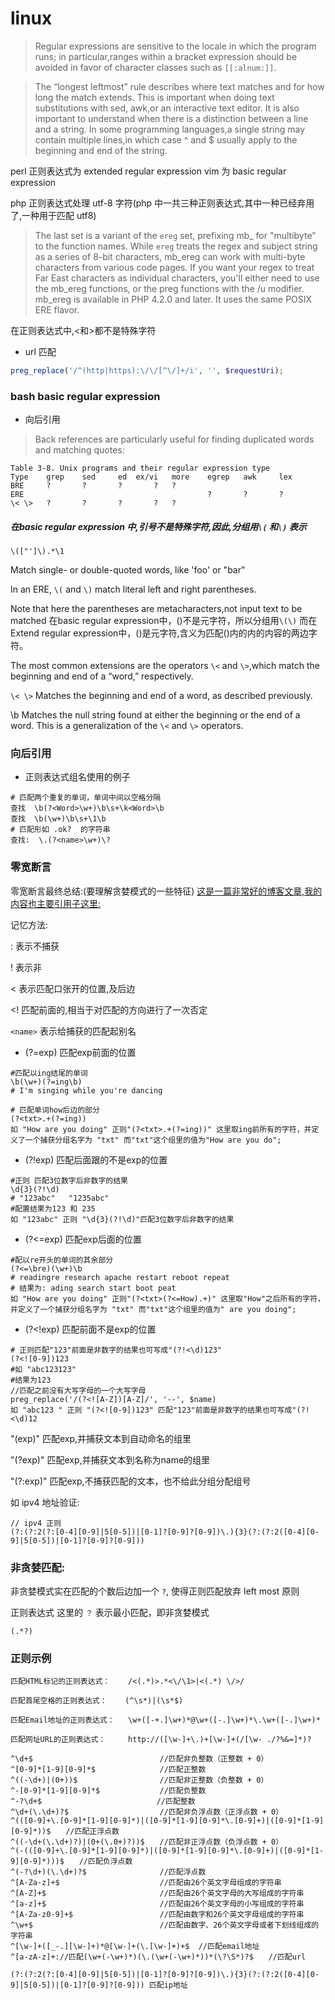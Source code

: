 # linux

> Regular expressions are sensitive to the locale in which the program runs; in particular,ranges within a bracket expression should be avoided in favor of character classes such as `[[:alnum:]]`.

> The “longest leftmost” rule describes where text matches and for how long the match extends. This is important when doing text substitutions with sed, awk,or an interactive text editor. It is also important to understand when there is a distinction between a line and a string. In some programming languages,a single string may contain multiple lines,in which case ^ and $ usually apply to the beginning and end of the string.


perl 正则表达式为 extended regular expression
vim 为 basic regular expression


php 正则表达式处理 utf-8 字符(php 中一共三种正则表达式,其中一种已经弃用了,一种用于匹配 utf8)

> The last set is a variant of the `ereg` set, prefixing mb_ for "multibyte" to the function names. While `ereg` treats the regex and subject string as a series of 8-bit characters, mb_ereg can work with multi-byte characters from various code pages. If you want your regex to treat Far East characters as individual characters, you'll either need to use the mb_ereg functions, or the preg functions with the /u modifier. mb_ereg is available in PHP 4.2.0 and later. It uses the same POSIX ERE flavor.

在正则表达式中,<和>都不是特殊字符

* url 匹配

```php
preg_replace('/^(http|https):\/\/[^\/]+/i', '', $requestUri);
```

### bash basic regular expression

* 向后引用
> Back references are particularly useful for finding duplicated words and matching quotes:

```
Table 3-8. Unix programs and their regular expression type
Type 	grep 	sed 	ed 	ex/vi 	more 	egrep 	awk 	lex
BRE 	? 		? 		? 		? 	?
ERE 										? 		? 		?
\< \> 	? 		? 		? 		? 	?
```

##### 在basic regular expression 中,引号不是特殊字符,因此,分组用`\(` 和`\)` 表示
`\(["']\).*\1`

Match single- or double-quoted words, like 'foo' or "bar"

In an ERE, `\(` and `\)` match literal left and right parentheses.

Note that here the parentheses are metacharacters,not input text to be matched
在basic regular expression中，()不是元字符，所以分组用`\(\)`
而在Extend regular expression中，()是元字符,含义为匹配()内的内的内容的两边字符。

The most common extensions are the operators `\<` and `\>`,which match the beginning and end of a “word,” respectively.

`\< \>` Matches the beginning and end of a word, as described previously.

\b Matches the null string found at either the beginning or the end of a word. This is a generalization of
the `\<` and `\>` operators.


### 向后引用
 * 正则表达式组名使用的例子
```
# 匹配两个重复的单词，单词中间以空格分隔
查找  \b(?<Word>\w+)\b\s+\k<Word>\b
查找  \b(\w+)\b\s+\1\b
# 匹配形如 .ok?  的字符串
查找:  \.(?<name>\w+)\?
```

### 零宽断言
零宽断言最终总结:(要理解贪婪模式的一些特征)
[这是一篇非常好的博客文章,我的内容也主要引用子这里:](http://www.cnblogs.com/China3S/archive/2013/11/30/3451971.html)

记忆方法:

: 表示不捕获

! 表示非

< 表示匹配口张开的位置,及后边

<! 匹配前面的,相当于对匹配的方向进行了一次否定

`<name>` 表示给捕获的匹配起别名

*  (?=exp)  匹配exp前面的位置

```
#匹配以ing结尾的单词
\b(\w+)(?=ing\b)
# I'm singing while you're dancing

# 匹配单词how后边的部分
(?<txt>.+(?=ing))
如 "How are you doing" 正则"(?<txt>.+(?=ing))" 这里取ing前所有的字符，并定义了一个捕获分组名字为 "txt" 而"txt"这个组里的值为"How are you do";
```

*  (?!exp)  匹配后面跟的不是exp的位置

```
#正则 匹配3位数字后非数字的结果
\d{3}(?!\d)
# "123abc"   "1235abc" 
#配置结果为123 和 235
如 "123abc" 正则 "\d{3}(?!\d)"匹配3位数字后非数字的结果
```

*  (?<=exp)  匹配exp后面的位置

```
#配以re开头的单词的其余部分
(?<=\bre)(\w+)\b
# readingre research apache restart reboot repeat
# 结果为: ading search start boot peat
如 "How are you doing" 正则"(?<txt>(?<=How).+)" 这里取"How"之后所有的字符，并定义了一个捕获分组名字为 "txt" 而"txt"这个组里的值为" are you doing";
```

*  (?<!exp)  匹配前面不是exp的位置

```
# 正则匹配"123"前面是非数字的结果也可写成"(?!<\d)123"
(?<![0-9])123
#如 "abc123123" 
#结果为123
//匹配之前没有大写字母的一个大写字母
preg_replace('/(?<![A-Z])[A-Z]/', '--', $name)
如 "abc123 " 正则 "(?<![0-9])123" 匹配"123"前面是非数字的结果也可写成"(?!<\d)12
```

"(exp)"    匹配exp,并捕获文本到自动命名的组里

"(?<name>exp)"   匹配exp,并捕获文本到名称为name的组里

"(?:exp)"  匹配exp,不捕获匹配的文本，也不给此分组分配组号


如 ipv4 地址验证:

```
// ipv4 正则
(?:(?:2(?:[0-4][0-9]|5[0-5])|[0-1]?[0-9]?[0-9])\.){3}(?:(?:2([0-4][0-9]|5[0-5])|[0-1]?[0-9]?[0-9]))
```

### 非贪婪匹配:

非贪婪模式实在匹配的个数后边加一个 `?`, 使得正则匹配放弃 left most 原则

正则表达式 这里的 `？` 表示最小匹配，即非贪婪模式

```
(.*?)
```


### 正则示例
```
匹配HTML标记的正则表达式：    /<(.*)>.*<\/\1>|<(.*) \/>/

匹配首尾空格的正则表达式：    (^\s*)|(\s*$)

匹配Email地址的正则表达式：   \w+([-+.]\w+)*@\w+([-.]\w+)*\.\w+([-.]\w+)*

匹配网址URL的正则表达式：     http://([\w-]+\.)+[\w-]+(/[\w- ./?%&=]*)?

^\d+$　　                         //匹配非负整数（正整数 + 0）
^[0-9]*[1-9][0-9]*$　　           //匹配正整数
^((-\d+)|(0+))$　　               //匹配非正整数（负整数 + 0）
^-[0-9]*[1-9][0-9]*$　　          //匹配负整数
^-?\d+$　　　　                   //匹配整数
^\d+(\.\d+)?$　　                 //匹配非负浮点数（正浮点数 + 0）
^(([0-9]+\.[0-9]*[1-9][0-9]*)|([0-9]*[1-9][0-9]*\.[0-9]+)|([0-9]*[1-9][0-9]*))$　　//匹配正浮点数
^((-\d+(\.\d+)?)|(0+(\.0+)?))$　　//匹配非正浮点数（负浮点数 + 0）
^(-(([0-9]+\.[0-9]*[1-9][0-9]*)|([0-9]*[1-9][0-9]*\.[0-9]+)|([0-9]*[1-9][0-9]*)))$　　//匹配负浮点数
^(-?\d+)(\.\d+)?$　　             //匹配浮点数
^[A-Za-z]+$　　                   //匹配由26个英文字母组成的字符串
^[A-Z]+$　　                      //匹配由26个英文字母的大写组成的字符串
^[a-z]+$　　                      //匹配由26个英文字母的小写组成的字符串
^[A-Za-z0-9]+$　　                //匹配由数字和26个英文字母组成的字符串
^\w+$　　                         //匹配由数字、26个英文字母或者下划线组成的字符串
^[\w-]+([_-.][\w-]+)*@[\w-]+(\.[\w-]+)+$  //匹配email地址
^[a-zA-z]+://匹配(\w+(-\w+)*)(\.(\w+(-\w+)*))*(\?\S*)?$　　//匹配url

(?:(?:2(?:[0-4][0-9]|5[0-5])|[0-1]?[0-9]?[0-9])\.){3}(?:(?:2([0-4][0-9]|5[0-5])|[0-1]?[0-9]?[0-9])) 匹配ip地址

```

